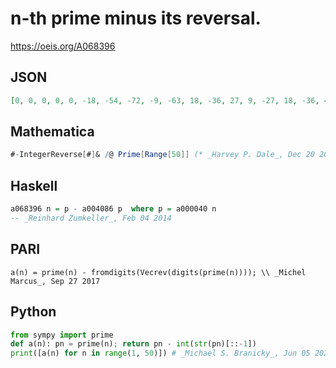 # n\-th prime minus its reversal\.
https://oeis.org/A068396
## JSON
```JSON
[0, 0, 0, 0, 0, -18, -54, -72, -9, -63, 18, -36, 27, 9, -27, 18, -36, 45, -9, 54, 36, -18, 45, -9, 18, 0, -198, -594, -792, -198, -594, 0, -594, -792, -792, 0, -594, -198, -594, -198, -792, 0, 0, -198, -594, -792, 99, -99, -495]
```
## Mathematica
```Mathematica
#-IntegerReverse[#]& /@ Prime[Range[50]] (* _Harvey P. Dale_, Dec 20 2012 *)
```
## Haskell
```Haskell
a068396 n = p - a004086 p  where p = a000040 n
-- _Reinhard Zumkeller_, Feb 04 2014
```
## PARI
```PARI
a(n) = prime(n) - fromdigits(Vecrev(digits(prime(n)))); \\ _Michel Marcus_, Sep 27 2017
```
## Python
```Python
from sympy import prime
def a(n): pn = prime(n); return pn - int(str(pn)[::-1])
print([a(n) for n in range(1, 50)]) # _Michael S. Branicky_, Jun 05 2021
```
